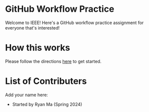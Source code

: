 # GitHub Workflow Practice
Welcome to IEEE! Here's a GitHub workflow practice assignment for everyone that's interested! 

# How this works
Please follow the directions [here](https://wiki.berkie.ee/v/techops/getting-started-projects/getting-started-with-techops-projects/git-practice-assignment) to get started.

# List of Contributers
Add your name here:

* Started by Ryan Ma (Spring 2024)
